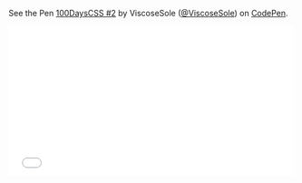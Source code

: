<p data-height="265" data-theme-id="0" data-slug-hash="yjyXLo" data-default-tab="css,result" data-user="ViscoseSole" data-embed-version="2" data-pen-title="100DaysCSS #2" class="codepen">See the Pen <a href="https://codepen.io/ViscoseSole/pen/yjyXLo/">100DaysCSS #2</a> by ViscoseSole (<a href="https://codepen.io/ViscoseSole">@ViscoseSole</a>) on <a href="https://codepen.io">CodePen</a>.</p>
<script async src="https://static.codepen.io/assets/embed/ei.js"></script>

<iframe height='265' scrolling='no' title='100DaysCSS #2' src='//codepen.io/ViscoseSole/embed/yjyXLo/?height=265&theme-id=0&default-tab=css,result&embed-version=2' frameborder='no' allowtransparency='true' allowfullscreen='true' style='width: 100%;'>See the Pen <a href='https://codepen.io/ViscoseSole/pen/yjyXLo/'>100DaysCSS #2</a> by ViscoseSole (<a href='https://codepen.io/ViscoseSole'>@ViscoseSole</a>) on <a href='https://codepen.io'>CodePen</a>.
</iframe>
